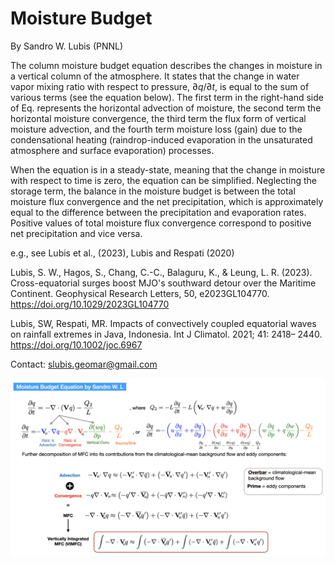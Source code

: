 # Moisture Budget
By Sandro W. Lubis (PNNL)

The column moisture budget equation describes the changes in moisture in a vertical column of the atmosphere. It states that the change in water vapor mixing ratio with respect to pressure, $∂q/∂t$, is equal to the sum of various terms (see the equation below). The first term in the right-hand side of Eq. represents the horizontal advection of moisture, the second term the horizontal moisture convergence, the third term the flux
form of vertical moisture advection, and the fourth term moisture loss (gain) due to the condensational heating (raindrop-induced evaporation in the unsaturated atmosphere and surface evaporation) processes.

When the equation is in a steady-state, meaning that the change in moisture with respect to time is zero, the equation can be simplified. Neglecting the storage term, the balance in the moisture budget is between the total moisture flux convergence and the net precipitation, which is approximately equal to the difference between the precipitation and evaporation rates. Positive values of total moisture flux convergence correspond to positive net precipitation and vice versa.

e.g., see Lubis et al., (2023), Lubis and Respati (2020)

Lubis, S. W., Hagos, S., Chang, C.-C., Balaguru, K., & Leung, L. R. (2023). Cross-equatorial surges boost MJO's southward detour over the Maritime Continent. Geophysical Research Letters, 50, e2023GL104770. https://doi.org/10.1029/2023GL104770

Lubis, SW, Respati, MR. Impacts of convectively coupled equatorial waves on rainfall extremes in Java, Indonesia. Int J Climatol. 2021; 41: 2418– 2440.  https://doi.org/10.1002/joc.6967
         
         
 Contact: slubis.geomar@gmail.com
 

<p align="center">
  <img src="https://github.com/sandrolubis/moisture_budget/blob/main/input/moisture_budget.png" width="800">
</p>
